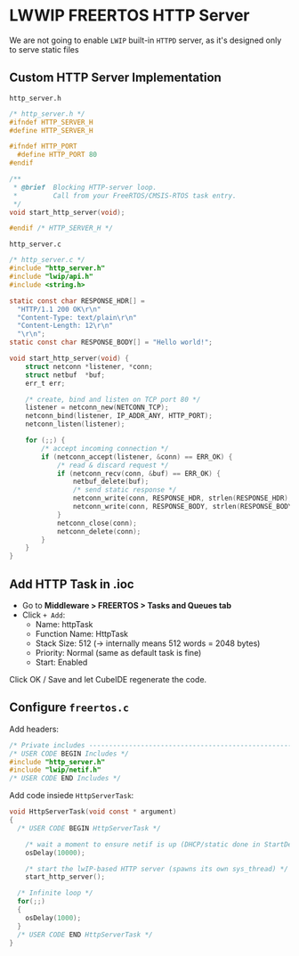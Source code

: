 # LWWIP FREERTOS HTTP Server

We are not going to enable `LWIP` built-in `HTTPD` server, as it's designed only to serve static files

## Custom HTTP Server Implementation

`http_server.h`

```c
/* http_server.h */
#ifndef HTTP_SERVER_H
#define HTTP_SERVER_H

#ifndef HTTP_PORT
  #define HTTP_PORT 80
#endif

/**
 * @brief  Blocking HTTP‐server loop.
 *         Call from your FreeRTOS/CMSIS‑RTOS task entry.
 */
void start_http_server(void);

#endif /* HTTP_SERVER_H */
```

`http_server.c`

```c
/* http_server.c */
#include "http_server.h"
#include "lwip/api.h"
#include <string.h>

static const char RESPONSE_HDR[] =
  "HTTP/1.1 200 OK\r\n"
  "Content-Type: text/plain\r\n"
  "Content-Length: 12\r\n"
  "\r\n";
static const char RESPONSE_BODY[] = "Hello world!";

void start_http_server(void) {
    struct netconn *listener, *conn;
    struct netbuf  *buf;
    err_t err;

    /* create, bind and listen on TCP port 80 */
    listener = netconn_new(NETCONN_TCP);
    netconn_bind(listener, IP_ADDR_ANY, HTTP_PORT);
    netconn_listen(listener);

    for (;;) {
        /* accept incoming connection */
        if (netconn_accept(listener, &conn) == ERR_OK) {
            /* read & discard request */
            if (netconn_recv(conn, &buf) == ERR_OK) {
                netbuf_delete(buf);
                /* send static response */
                netconn_write(conn, RESPONSE_HDR, strlen(RESPONSE_HDR), NETCONN_COPY);
                netconn_write(conn, RESPONSE_BODY, strlen(RESPONSE_BODY), NETCONN_COPY);
            }
            netconn_close(conn);
            netconn_delete(conn);
        }
    }
}

```

## Add HTTP Task in .ioc

- Go to **Middleware > FREERTOS > Tasks and Queues tab**
- Click `+ Add`:
  - Name: httpTask
  - Function Name: HttpTask
  - Stack Size: 512 (→ internally means 512 words = 2048 bytes)
  - Priority: Normal (same as default task is fine)
  - Start: Enabled

Click OK / Save and let CubeIDE regenerate the code.

## Configure `freertos.c`

Add headers:

```c
/* Private includes ----------------------------------------------------------*/
/* USER CODE BEGIN Includes */
#include "http_server.h"
#include "lwip/netif.h"
/* USER CODE END Includes */
```

Add code insiede `HttpServerTask`:

```c
void HttpServerTask(void const * argument)
{
  /* USER CODE BEGIN HttpServerTask */

	/* wait a moment to ensure netif is up (DHCP/static done in StartDefaultTask) */
	osDelay(10000);

	/* start the lwIP-based HTTP server (spawns its own sys_thread) */
	start_http_server();

  /* Infinite loop */
  for(;;)
  {
    osDelay(1000);
  }
  /* USER CODE END HttpServerTask */
}
```



